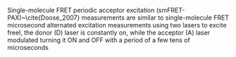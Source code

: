 Single-molecule FRET periodic acceptor excitation (smFRET-PAX)~\cite{Doose_2007} measurements are similar to single-molecule FRET microsecond alternated excitation measurements using two lasers to excite freel, the
donor (D) laser is constantly on, while the acceptor (A) laser modulated
turning it ON and OFF with a period of a few tens of microseconds